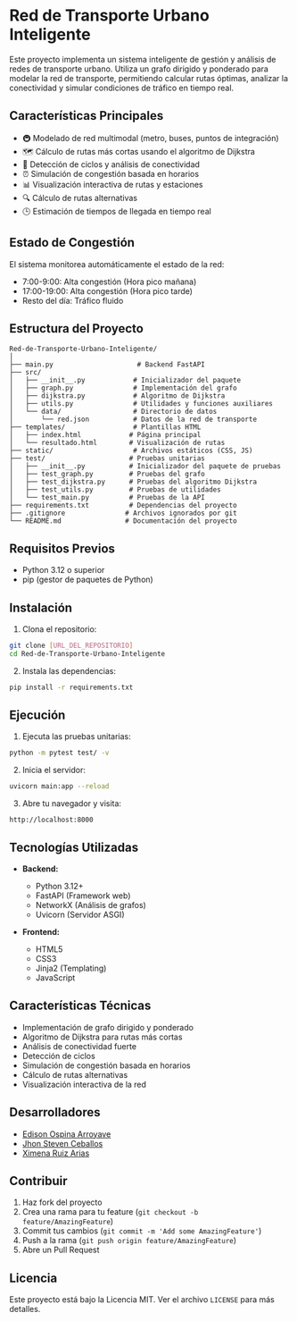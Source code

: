 # Red de Transporte Urbano Inteligente

Este proyecto implementa un sistema inteligente de gestión y análisis de redes de transporte urbano. Utiliza un grafo dirigido y ponderado para modelar la red de transporte, permitiendo calcular rutas óptimas, analizar la conectividad y simular condiciones de tráfico en tiempo real.

## Características Principales

- 🚇 Modelado de red multimodal (metro, buses, puntos de integración)
- 🗺️ Cálculo de rutas más cortas usando el algoritmo de Dijkstra
- 🔄 Detección de ciclos y análisis de conectividad
- ⏰ Simulación de congestión basada en horarios
- 📊 Visualización interactiva de rutas y estaciones
- 🔍 Cálculo de rutas alternativas
- 🕒 Estimación de tiempos de llegada en tiempo real

## Estado de Congestión

El sistema monitorea automáticamente el estado de la red:
- 7:00-9:00: Alta congestión (Hora pico mañana)
- 17:00-19:00: Alta congestión (Hora pico tarde)
- Resto del día: Tráfico fluido

## Estructura del Proyecto

```
Red-de-Transporte-Urbano-Inteligente/
│
├── main.py                     # Backend FastAPI
├── src/
│   ├── __init__.py            # Inicializador del paquete
│   ├── graph.py               # Implementación del grafo
│   ├── dijkstra.py            # Algoritmo de Dijkstra
│   ├── utils.py               # Utilidades y funciones auxiliares
│   └── data/                  # Directorio de datos
│       └── red.json           # Datos de la red de transporte
├── templates/                 # Plantillas HTML
│   ├── index.html            # Página principal
│   └── resultado.html        # Visualización de rutas
├── static/                    # Archivos estáticos (CSS, JS)
├── test/                     # Pruebas unitarias
│   ├── __init__.py           # Inicializador del paquete de pruebas
│   ├── test_graph.py         # Pruebas del grafo
│   ├── test_dijkstra.py      # Pruebas del algoritmo Dijkstra
│   ├── test_utils.py         # Pruebas de utilidades
│   └── test_main.py          # Pruebas de la API
├── requirements.txt          # Dependencias del proyecto
├── .gitignore               # Archivos ignorados por git
└── README.md                # Documentación del proyecto
```

## Requisitos Previos

- Python 3.12 o superior
- pip (gestor de paquetes de Python)

## Instalación

1. Clona el repositorio:
```bash
git clone [URL_DEL_REPOSITORIO]
cd Red-de-Transporte-Urbano-Inteligente
```

2. Instala las dependencias:
```bash
pip install -r requirements.txt
```

## Ejecución

1. Ejecuta las pruebas unitarias:
```bash
python -m pytest test/ -v
```

2. Inicia el servidor:
```bash
uvicorn main:app --reload
```

3. Abre tu navegador y visita:
```
http://localhost:8000
```

## Tecnologías Utilizadas

- **Backend:**
  - Python 3.12+
  - FastAPI (Framework web)
  - NetworkX (Análisis de grafos)
  - Uvicorn (Servidor ASGI)

- **Frontend:**
  - HTML5
  - CSS3
  - Jinja2 (Templating)
  - JavaScript

## Características Técnicas

- Implementación de grafo dirigido y ponderado
- Algoritmo de Dijkstra para rutas más cortas
- Análisis de conectividad fuerte
- Detección de ciclos
- Simulación de congestión basada en horarios
- Cálculo de rutas alternativas
- Visualización interactiva de la red

## Desarrolladores

* [Edison Ospina Arroyave](https://github.com/EdisonOspina16)
* [Jhon Steven Ceballos](https://github.com/JHONCE79)
* [Ximena Ruiz Arias](https://github.com/ximerza)

## Contribuir

1. Haz fork del proyecto
2. Crea una rama para tu feature (`git checkout -b feature/AmazingFeature`)
3. Commit tus cambios (`git commit -m 'Add some AmazingFeature'`)
4. Push a la rama (`git push origin feature/AmazingFeature`)
5. Abre un Pull Request

## Licencia

Este proyecto está bajo la Licencia MIT. Ver el archivo `LICENSE` para más detalles.